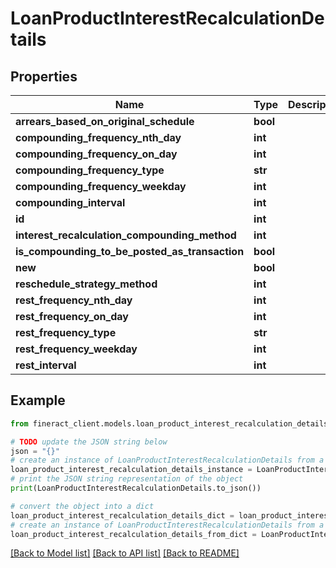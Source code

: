 # LoanProductInterestRecalculationDetails


## Properties

Name | Type | Description | Notes
------------ | ------------- | ------------- | -------------
**arrears_based_on_original_schedule** | **bool** |  | [optional] 
**compounding_frequency_nth_day** | **int** |  | [optional] 
**compounding_frequency_on_day** | **int** |  | [optional] 
**compounding_frequency_type** | **str** |  | [optional] 
**compounding_frequency_weekday** | **int** |  | [optional] 
**compounding_interval** | **int** |  | [optional] 
**id** | **int** |  | [optional] 
**interest_recalculation_compounding_method** | **int** |  | [optional] 
**is_compounding_to_be_posted_as_transaction** | **bool** |  | [optional] 
**new** | **bool** |  | [optional] 
**reschedule_strategy_method** | **int** |  | [optional] 
**rest_frequency_nth_day** | **int** |  | [optional] 
**rest_frequency_on_day** | **int** |  | [optional] 
**rest_frequency_type** | **str** |  | [optional] 
**rest_frequency_weekday** | **int** |  | [optional] 
**rest_interval** | **int** |  | [optional] 

## Example

```python
from fineract_client.models.loan_product_interest_recalculation_details import LoanProductInterestRecalculationDetails

# TODO update the JSON string below
json = "{}"
# create an instance of LoanProductInterestRecalculationDetails from a JSON string
loan_product_interest_recalculation_details_instance = LoanProductInterestRecalculationDetails.from_json(json)
# print the JSON string representation of the object
print(LoanProductInterestRecalculationDetails.to_json())

# convert the object into a dict
loan_product_interest_recalculation_details_dict = loan_product_interest_recalculation_details_instance.to_dict()
# create an instance of LoanProductInterestRecalculationDetails from a dict
loan_product_interest_recalculation_details_from_dict = LoanProductInterestRecalculationDetails.from_dict(loan_product_interest_recalculation_details_dict)
```
[[Back to Model list]](../README.md#documentation-for-models) [[Back to API list]](../README.md#documentation-for-api-endpoints) [[Back to README]](../README.md)


